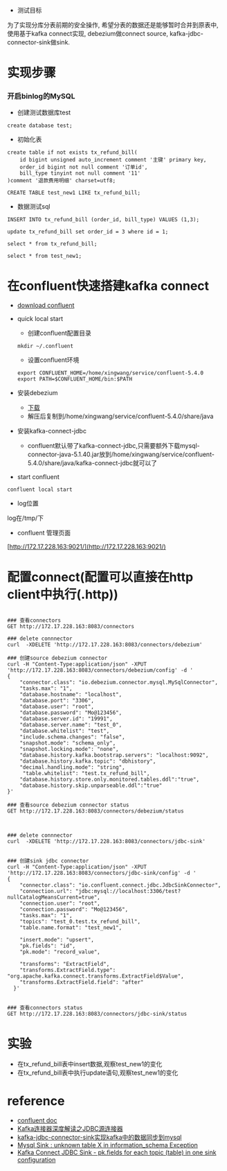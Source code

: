 - 测试目标

为了实现分库分表前期的安全操作, 希望分表的数据还是能够暂时合并到原表中, 使用基于kafka connect实现, debezium做connect source, kafka-jdbc-connector-sink做sink.

# 实现步骤
### 开启binlog的MySQL
- 创建测试数据库test
```
create database test;
```
- 初始化表
```
create table if not exists tx_refund_bill(
	id bigint unsigned auto_increment comment '主键' primary key,
	order_id bigint not null comment '订单id',
	bill_type tinyint not null comment '11'
)comment '退款费用明细' charset=utf8;

CREATE TABLE test_new1 LIKE tx_refund_bill;
```

- 数据测试sql
```
INSERT INTO tx_refund_bill (order_id, bill_type) VALUES (1,3);

update tx_refund_bill set order_id = 3 where id = 1;

select * from tx_refund_bill;

select * from test_new1;
```

# 在confluent快速搭建kafka connect
- [download confluent](https://www.confluent.io/download/)
- quick local start
    - 创建confluent配置目录
    ```
    mkdir ~/.confluent
    ```
    - 设置confluent环境
    ```
    export CONFLUENT_HOME=/home/xingwang/service/confluent-5.4.0
    export PATH=$CONFLUENT_HOME/bin:$PATH
    ```

- 安装debezium
    - [下载](https://www.confluent.io/hub/debezium/debezium-connector-mysql)
    - 解压后复制到/home/xingwang/service/confluent-5.4.0/share/java
- 安装kafka-connect-jdbc
    - confluent默认带了kafka-connect-jdbc,只需要额外下载mysql-connector-java-5.1.40.jar放到/home/xingwang/service/confluent-5.4.0/share/java/kafka-connect-jdbc就可以了

- start confluent
```
confluent local start
```

- log位置

log在/tmp/下

- confluent 管理页面

[http://172.17.228.163:9021/](http://172.17.228.163:9021/)


# 配置connect(配置可以直接在http client中执行(.http))
```

### 查看connectors
GET http://172.17.228.163:8083/connectors

### delete connnector
curl  -XDELETE 'http://172.17.228.163:8083/connectors/debezium'

### 创建source debezium connector
curl -H "Content-Type:application/json" -XPUT 'http://172.17.228.163:8083/connectors/debezium/config' -d '
{
    "connector.class": "io.debezium.connector.mysql.MySqlConnector",
    "tasks.max": "1",
    "database.hostname": "localhost",
    "database.port": "3306",
    "database.user": "root",
    "database.password": "Mo@123456",
    "database.server.id": "19991",
    "database.server.name": "test_0",
    "database.whitelist": "test",
    "include.schema.changes": "false",
    "snapshot.mode": "schema_only",
    "snapshot.locking.mode": "none",
    "database.history.kafka.bootstrap.servers": "localhost:9092",
    "database.history.kafka.topic": "dbhistory",
    "decimal.handling.mode": "string",
     "table.whitelist": "test.tx_refund_bill",
    "database.history.store.only.monitored.tables.ddl":"true",
    "database.history.skip.unparseable.ddl":"true"
}'

### 查看source debezium connector status
GET http://172.17.228.163:8083/connectors/debezium/status



### delete connnector
curl  -XDELETE 'http://172.17.228.163:8083/connectors/jdbc-sink'


### 创建sink jdbc connector
curl -H "Content-Type:application/json" -XPUT 'http://172.17.228.163:8083/connectors/jdbc-sink/config' -d '
{
    "connector.class": "io.confluent.connect.jdbc.JdbcSinkConnector",
    "connection.url": "jdbc:mysql://localhost:3306/test?nullCatalogMeansCurrent=true",
    "connection.user": "root",
    "connection.password": "Mo@123456",
    "tasks.max": "1",
    "topics": "test_0.test.tx_refund_bill",
    "table.name.format": "test_new1", 

    "insert.mode": "upsert",
    "pk.fields": "id",
    "pk.mode": "record_value",

    "transforms": "ExtractField",
    "transforms.ExtractField.type": "org.apache.kafka.connect.transforms.ExtractField$Value",
    "transforms.ExtractField.field": "after"
  }'


### 查看connectors status
GET http://172.17.228.163:8083/connectors/jdbc-sink/status

```

# 实验
- 在tx_refund_bill表中insert数据,观察test_new1的变化
- 在tx_refund_bill表中执行update语句,观察test_new1的变化

# reference
- [confluent doc](https://www.confluent.io/confirmation/)
- [Kafka连接器深度解读之JDBC源连接器](https://www.liangzl.com/get-article-detail-114352.html)
- [kafka-jdbc-connector-sink实现kafka中的数据同步到mysql](https://blog.csdn.net/txgANG/article/details/103228719)
- [Mysql Sink : unknown table X in information_schema Exception](https://github.com/confluentinc/kafka-connect-jdbc/issues/573)
- [Kafka Connect JDBC Sink - pk.fields for each topic (table) in one sink configuration](https://stackoverflow.com/questions/54438684/kafka-connect-jdbc-sink-pk-fields-for-each-topic-table-in-one-sink-configura)